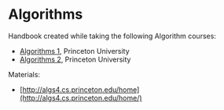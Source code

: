 # Algorithms

Handbook created while taking the following Algorithm courses:

* [Algorithms 1](https://www.coursera.org/learn/algorithms-part1), Princeton University
* [Algorithms 2](https://www.coursera.org/learn/algorithms-part2), Princeton University

Materials:

* [http://algs4.cs.princeton.edu/home](http://algs4.cs.princeton.edu/home/)





